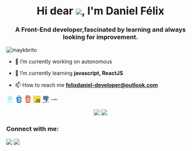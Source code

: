 <h1 align="center">Hi dear <img src="https://raw.githubusercontent.com/kaueMarques/kaueMarques/master/hi.gif" width="30px">, I'm Daniel Félix</h1>
<h3 align="center">A Front-End developer,fascinated by learning and always looking for improvement.</h3>
<p align="left"> <img src="https://komarev.com/ghpvc/?username=maykbrito" alt="maykbrito" /> </p>

- 🔭 I’m currently working on autonomous

- 🌱 I’m currently learning **javascript, ReactJS**

- 📫 How to reach me **felixdaniel-developer@outlook.com**

<p align="left">
<img src="https://raw.githubusercontent.com/devicons/devicon/master/icons/react/react-original-wordmark.svg" alt="react" width="20" height="20"/>
<img src="https://raw.githubusercontent.com/devicons/devicon/master/icons/css3/css3-plain-wordmark.svg" alt="css3"  width="20" height="20"/>
<img src="https://raw.githubusercontent.com/devicons/devicon/master/icons/html5/html5-original-wordmark.svg" alt="html5"  width="20" height="20"/>
<img src="https://raw.githubusercontent.com/devicons/devicon/master/icons/javascript/javascript-original.svg" alt="javascript" width="20" height="20"/>
<img src="https://raw.githubusercontent.com/devicons/devicon/master/icons/postgresql/postgresql-original-wordmark.svg" alt="postgresql" width="20" height="20"/>
<img src="https://raw.githubusercontent.com/devicons/devicon/master/icons/nodejs/nodejs-original-wordmark.svg" alt="nodejs" width="20" height="20"/></p><p align="center">
<img height="180em" src="https://github-readme-stats.vercel.app/api?username=danielfelix45&show_icons=true&theme=dark&include_all_commits=true&count_private=true"/> 
<img height="180em" src="https://github-readme-stats.vercel.app/api/top-langs/?username=danielfelix45&layout=compact&langs_count=7&theme=dark"/>
</p>

<h3 align="left">Connect with me:</h3>
<div>  
  <a href="https://www.linkedin.com/in/daniel-felix-developer/" target="_blank"><img src="https://img.shields.io/badge/-LinkedIn-%230077B5?style=for-the-badge&logo=linkedin&logoColor=white" target="_blank"></a> 
 <a href = "mailto:felixdaniel-developer@outlook.com"><img src="https://img.shields.io/badge/Gmail-D14836?style=for-the-badge&logo=gmail&logoColor=white" target="_blank"></a>
 </div>




